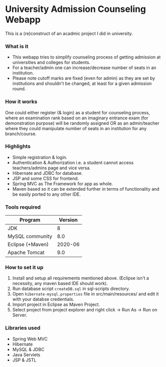 # University Admission Counseling Webapp

 This is a (re)construct of an acadmic project I did in university.

### What is it
- This webapp tries to simplify counseling process of getting admission at universities and colleges for students.
- For a teacher/admin one can increase/decrease number of seats in an institution.
- Please note cutoff marks are fixed (even for admin) as they are set by institutions and shouldn't be changed, at least for a given admission round.

### How it works
One could either register (& login) as a student for counseling process, where an examination rank based on an imaginary entrance exam (for demonstration purpose) will be randomly assigned OR as an admin/teacher where they could manipulate number of seats in an institution for any branch/course.

### Highlights
- Simple registration & login.
- Authentication & Authorization i.e. a student cannot access teachers/admins page and vice versa.
- Hibernate and JDBC for database.
- JSP and some CSS for frontend.
- Spring MVC as The Framework for app as whole.
- Maven based so it can be extended further in terms of functionality and be  easily ported to any other IDE.

### Tools required
| Program | Version |
| ----------| ---------|
| JDK | 8 |
| MySQL community | 8.0 |
| Eclipse (+Maven) |  2020-06 |
| Apache Tomcat |  9.0 |

### How to set it up
1. Install and setup all requirements mentioned above. (Eclipse isn't a necessity, any maven based IDE should work).
2. Run database script `createDB.sql` in sql-scripts directory.
3. Open `hibernate-mysql.properties` file in src/main/resources/ and edit it with your databse credentials.
4. Import project in Eclipse as Maven Project.
5. Select project from project explorer and right click -> Run As -> Run on Server.

### Libraries used
- Spring Web MVC
- Hibernate
- MySQL & JDBC
- Java Servlets
- JSP & JSTL